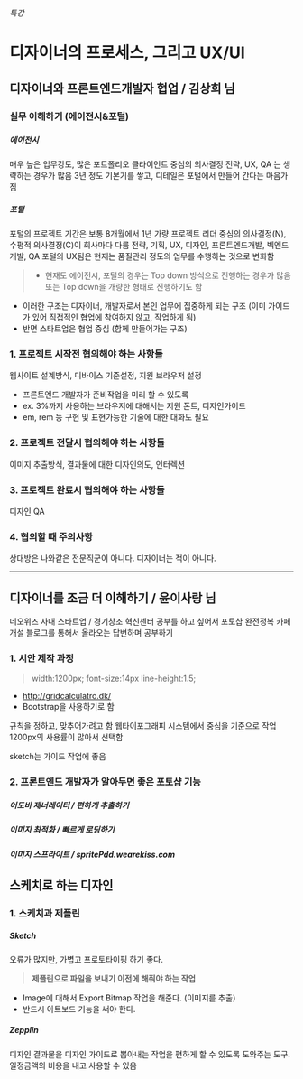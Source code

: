 ###### 특강

# 디자이너의 프로세스, 그리고 UX/UI
## 디자이너와 프론트엔드개발자 협업 / 김상희 님
### 실무 이해하기 (에이전시&포털)
##### 에이전시
매우 높은 업무강도, 많은 포트폴리오
클라이언트 중심의 의사결정
전략, UX, QA 는 생략하는 경우가 많음
3년 정도 기본기를 쌓고, 디테일은 포털에서 만들어 간다는 마음가짐

##### 포털
포털의 프로젝트 기간은 보통 8개월에서 1년 가량
프로젝트 리더 중심의 의사결정(N), 수평적 의사결정(C)이 회사마다 다름
전략, 기획, UX, 디자인, 프론트엔드개발, 벡엔드개발, QA
포털의 UX팀은 현재는 품질관리 정도의 업무를 수행하는 것으로 변화함

>- 현재도 에이전시, 포털의 경우는 Top down 방식으로 진행하는 경우가 많음
또는 Top down을 개량한 형태로 진행하기도 함
- 이러한 구조는 디자이너, 개발자로서 본인 업무에 집중하게 되는 구조 (이미 가이드가 있어 직접적인 협업에 참여하지 않고, 작업하게 됨)
- 반면 스타트업은 협업 중심 (함께 만들어가는 구조) 

### 1. 프로젝트 시작전 협의해야 하는 사항들
웹사이트 설계방식, 디바이스 기준설정, 지원 브라우저 설정 
- 프론트엔드 개발자가 준비작업을 미리 할 수 있도록 
- ex. 3%까지 사용하는 브라우저에 대해서는 지원
폰트, 디자인가이드
- em, rem 등 구현 및 표현가능한 기술에 대한 대화도 필요

### 2. 프로젝트 전달시 협의해야 하는 사항들
이미지 추출방식, 결과물에 대한 디자인의도, 인터렉션

### 3. 프로젝트 완료시 협의해야 하는 사항들
디자인 QA

### 4. 협의할 때 주의사항
상대방은 나와같은 전문직군이 아니다. 디자이너는 적이 아니다.

---

## 디자이너를 조금 더 이해하기 / 윤이사랑 님
네오위즈 사내 스타트업 / 경기창조 혁신센터
공부를 하고 싶어서 포토샵 완전정복 카페 개설
블로그를 통해서 올라오는 답변하며 공부하기

### 1. 시안 제작 과정
>width:1200px;
font-size:14px
line-height:1.5;

- http://gridcalculatro.dk/
- Bootstrap을 사용하기로 함

규칙을 정하고, 맞추어가려고 함
웹타이포그래피 시스템에서 중심을 기준으로 작업
1200px의 사용률이 많아서 선택함

sketch는 가이드 작업에 좋음

### 2. 프론트엔드 개발자가 알아두면 좋은 포토샵 기능

##### 어도비 제너레이터 / 편하게 추출하기
##### 이미지 최적화 / 빠르게 로딩하기
##### 이미지 스프라이트 / spritePdd.wearekiss.com

## 스케치로 하는 디자인
### 1. 스케치과 제플린 
##### Sketch
오류가 많지만, 가볍고 프로토타이핑 하기 좋다.

>**제플린으로 파일을 보내기 이전에 해줘야 하는 작업**
- Image에 대해서 Export Bitmap 작업을 해준다. (이미지를 추출)
- 반드시 아트보드 기능을 써야 한다.

##### Zepplin
디자인 결과물을 디자인 가이드로 뽑아내는 작업을 편하게 할 수 있도록 도와주는 도구.
일정금액의 비용을 내고 사용할 수 있음